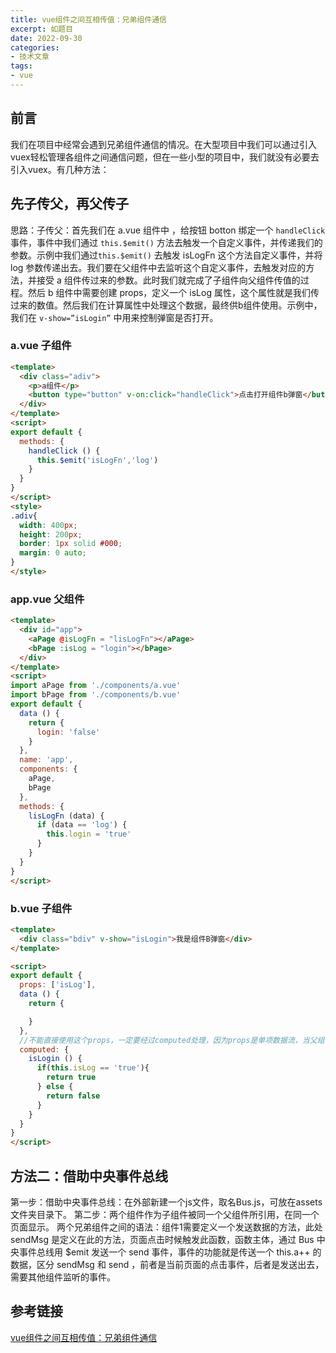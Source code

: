 ```yaml
---
title: vue组件之间互相传值：兄弟组件通信
excerpt: 如题目
date: 2022-09-30
categories:
- 技术文章
tags:
- vue
---
```


## 前言
我们在项目中经常会遇到兄弟组件通信的情况。在大型项目中我们可以通过引入vuex轻松管理各组件之间通信问题，但在一些小型的项目中，我们就没有必要去引入vuex。有几种方法：

## 先子传父，再父传子
思路：子传父：首先我们在 a.vue 组件中 ，给按钮 botton 绑定一个 `handleClick` 事件，事件中我们通过 `this.$emit()` 方法去触发一个自定义事件，并传递我们的参数。示例中我们通过`this.$emit()` 去触发 isLogFn 这个方法自定义事件，并将 log 参数传递出去。我们要在父组件中去监听这个自定义事件，去触发对应的方法，并接受 a 组件传过来的参数。此时我们就完成了子组件向父组件传值的过程。然后 b 组件中需要创建 props，定义一个 isLog 属性，这个属性就是我们传过来的数值。然后我们在计算属性中处理这个数据，最终供b组件使用。示例中，我们在 `v-show=”isLogin”` 中用来控制弹窗是否打开。

### a.vue 子组件
```html
<template>
  <div class="adiv">
    <p>a组件</p>
    <button type="button" v-on:click="handleClick">点击打开组件b弹窗</button>
  </div>
</template>
<script>
export default {
  methods: {
    handleClick () {
      this.$emit('isLogFn','log')
    }
  }
}
</script>
<style>
.adiv{
  width: 400px;
  height: 200px;
  border: 1px solid #000;
  margin: 0 auto;
}
</style>
```

### app.vue 父组件
```html
<template>
  <div id="app">
    <aPage @isLogFn = "lisLogFn"></aPage>
    <bPage :isLog = "login"></bPage>
  </div>
</template>
<script>
import aPage from './components/a.vue'
import bPage from './components/b.vue'
export default {
  data () {
    return {
      login: 'false'
    }
  },
  name: 'app',
  components: {
    aPage,
    bPage
  },
  methods: {
    lisLogFn (data) {
      if (data == 'log') {
        this.login = 'true'
      }
    }
  }
}
</script>
```

### b.vue 子组件
```html
<template>
  <div class="bdiv" v-show="isLogin">我是组件B弹窗</div>
</template>

<script>
export default {
  props: ['isLog'],
  data () {
    return {

    }
  },
  //不能直接使用这个props，一定要经过computed处理，因为props是单项数据流，当父组件的属性变化时，将传导给子组件，但是反过来不会。这是为了防止子组件无意间修改了父组件的状态，否则Vue 会在控制台给出警告。
  computed: {   
    isLogin () {
      if(this.isLog == 'true'){
        return true
      } else {
        return false
      }
    }
  }
}
</script>
```

## 方法二：借助中央事件总线
第一步：借助中央事件总线：在外部新建一个js文件，取名Bus.js，可放在assets文件夹目录下。
第二步：两个组件作为子组件被同一个父组件所引用，在同一个页面显示。
两个兄弟组件之间的语法：组件1需要定义一个发送数据的方法，此处 sendMsg 是定义在此的方法，页面点击时候触发此函数，函数主体，通过 Bus 中央事件总线用 $emit 发送一个 send 事件，事件的功能就是传送一个 this.a++ 的数据，区分 sendMsg 和 send ，前者是当前页面的点击事件，后者是发送出去，需要其他组件监听的事件。

## 参考链接
[vue组件之间互相传值：兄弟组件通信](https://blog.csdn.net/Amanda_wmy/article/details/80134823)










